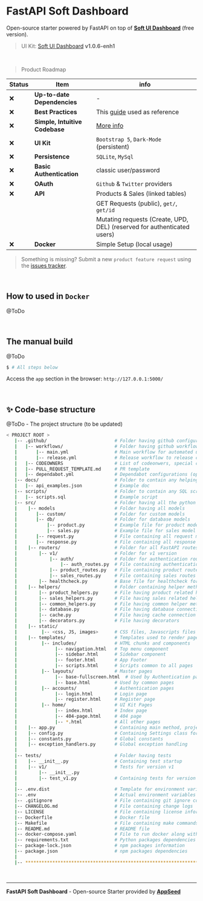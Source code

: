 # FastAPI Soft Dashboard

Open-source starter powered by FastAPI on top of **[Soft UI Dashboard](https://github.com/app-generator/ct-soft-ui-dashboard-enh)** (free version). 

> UI Kit: [Soft UI Dashboard](https://github.com/app-generator/ct-soft-ui-dashboard-enh) **v1.0.6-enh1**

<br />

> Product Roadmap 

| Status | Item | info | 
| --- | --- | --- |
| ❌ | **Up-to-date Dependencies** | - |
| ❌ | **Best Practices** | This [guide](https://github.com/zhanymkanov/fastapi-best-practices) used as reference |
| ❌ | **Simple, Intuitive Codebase** | [More info](https://github.com/app-generator/fastapi-soft-ui-dashboard/issues/1) |
| ❌ | **UI Kit** | `Bootstrap 5`, `Dark-Mode` (persistent) |
| ❌ | **Persistence** | `SQLite`, `MySql` |
| ❌ | **Basic Authentication** | classic user/password |
| ❌ | **OAuth** | `Github` & `Twitter` providers |
| ❌ | **API** | Products & Sales (linked tables) |
|     |        | GET Requests (public), `get/`, `get/id`  |
|     |        | Mutating requests (Create, UPD, DEL) (reserved for authenticated users) |
| ❌ | **Docker** | Simple Setup (local usage) |

> Something is missing? Submit a new `product feature request` using the [issues tracker](https://github.com/app-generator/fastapi-soft-ui-dashboard/issues).

<br />

## How to used in `Docker`

@ToDo

<br />

## The manual build

@ToDo


```bash
$ # All steps below
```

Access the `app` section in the browser: `http://127.0.0.1:5000/`

<br />

## ✨ Code-base structure

@ToDo - The project structure (to be updated) 


```bash
< PROJECT ROOT >
   |-- .github/                         # Folder having github configurations
   |   |-- workflows/                   # Folder having github workflow configurations
   |       |-- main.yml                 # Main workflow for automated unit testing/syntax check
   |       |-- release.yml              # Release workflow to release code when PR merged in main
   |   |-- CODEOWNERS                   # List of codeonwers, special check can be made in repo settings
   |   |-- PULL_REQUEST_TEMPLATE.md     # PR template
   |   |-- dependabot.yml               # Dependabot configurations (optional)
   |-- docs/                            # Folder to contain any helping docs
   |   |-- api_examples.json            # Example doc
   |-- scripts/                         # Folder to contain any SQL scripts
   |   |-- scripts.sql                  # Example script
   |-- src/                             # Folder having all the python code
   |    |-- models                      # Folder having all models
   |       |-- custom/                  # Folder for custom models
   |       |-- db/                      # Folder for database models
   |           |-- product.py           # Example file for product model
   |           |-- sales.py             # Example file for sales model
   |       |-- request.py               # File containing all request models
   |       |-- response.py              # File containing all response models
   |    |-- routers/                    # Folder for all FastAPI routes
   |        |-- v1/                     # Folder for v1 version
   |            |-- auth/               # Folder for authentication routes
   |                |-- auth_routes.py  # File containing authentication routes for v1
   |            |-- product_routes.py   # File containing product routes for v1
   |            |-- sales_routes.py     # File containing sales routes for v1
   |        |-- healthcheck.py          # Base file for healthcheck for FastAPI
   |    |-- helpers/                    # Folder containing helper methods
   |        |-- product_helpers.py      # File having product related helper methods
   |        |-- sales_helpers.py        # File having sales related helper methods
   |        |-- common_helpers.py       # File having common helper methods
   |        |-- database.py             # File having database connection and methods
   |        |-- cache.py                # File having cache connection and methods
   |        |-- decorators.py           # File having decorators
   |    |-- static/
   |         |-- <css, JS, images>      # CSS files, Javascripts files
   |    |-- templates/                  # Templates used to render pages
   |         |-- includes/              # HTML chunks and components
   |              |-- navigation.html   # Top menu component
   |              |-- sidebar.html      # Sidebar component
   |              |-- footer.html       # App Footer
   |              |-- scripts.html      # Scripts common to all pages
   |         |-- layouts/               # Master pages
   |              |-- base-fullscreen.html  # Used by Authentication pages
   |              |-- base.html         # Used by common pages
   |         |-- accounts/              # Authentication pages
   |              |-- login.html        # Login page
   |              |-- register.html     # Register page
   |         |-- home/                  # UI Kit Pages
   |              |-- index.html        # Index page
   |              |-- 404-page.html     # 404 page
   |              |-- *.html            # All other pages
   |    |-- app.py                      # Containing main method, project startup
   |    |-- config.py                   # Containing Settings class for fetching configurations
   |    |-- constants.py                # Global constants
   |    |-- exception_handlers.py       # Global exception handling
   |
   |-- tests/                           # Folder having tests
   |    |-- __init__.py                 # Containing test startup
   |    |-- v1/                         # Tests for version v1
   |        |-- __init__.py
   |        |-- test_v1.py              # Containing tests for version v1
   |
   |-- .env.dist                        # Template for environment variables
   |-- .env                             # Actual environment variables file
   |-- .gitignore                       # File containing git ignore configurations                           
   |-- CHANGELOG.md                     # File containing change logs
   |-- LICENSE                          # File containing license information
   |-- Dockerfile                       # Docker file
   |-- Makefile                         # File containing make commands
   |-- README.md                        # README file
   |-- docker-compose.yaml              # File to run docker along with other dependencies
   |-- requirements.txt                 # Python packages dependencies
   |-- package-lock.json                # npm packages information
   |-- package.json                     # npm packages dependencies
   |
   |-- ************************************************************************
```

<br /> 

---
**FastAPI Soft Dashboard** - Open-source Starter provided by **[AppSeed](https://appseed.us/)**
